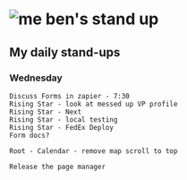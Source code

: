 # ![me](https://avatars2.githubusercontent.com/u/5232044?s=50&v=4) ben's stand up

## My daily stand-ups
 
### Wednesday

    Discuss Forms in zapier - 7:30
    Rising Star - look at messed up VP profile
    Rising Star - Next
    Rising Star - local testing
    Rising Star - FedEx Deploy
    Form docs?
    
    Root - Calendar - remove map scroll to top
    
    Release the page manager
